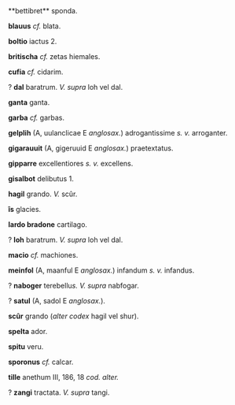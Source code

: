<div type="section" xml:id="Palaeotheodiscus"><pb n="VII.712" facs="7.712.jpg"></pb>
**bettibret** sponda.

**blauus** *cf.* blata.

**boltio** iactus 2.

**britischa** *cf.* zetas hiemales.

**cufia** *cf.* cidarim.

? **dal** baratrum. *V. supra* loh vel dal.

**ganta** ganta.

**garba** *cf.* garbas.

**gelplih** (A, uulanclicae E *anglosax.*) adrogantissime *s. v.*
arroganter.

**gigarauuit** (A, gigeruuid E *anglosax.*) praetextatus.

**gipparre** excellentiores *s. v.* excellens.

**gisalbot** delibutus 1.

**hagil** grando. *V.* scûr.

**îs** glacies.

**lardo bradone** cartilago.

? **loh** baratrum. *V. supra* loh vel dal.

**macio** *cf.* machiones.

**meinfol** (A, maanful E *anglosax.*) infandum *s. v.* infandus.

? **naboger** terebellu*s. V. supra* nabfogar.

? **satul** (A, sadol E *anglosax.*).

**scûr** grando (*alter codex* hagil vel shur).

**spelta** ador.

**spitu** veru.

**sporonus** *cf.* calcar.

**tille** anethum III, 186, 18 *cod. alter.*

? **zangi** tractata. *V. supra* tangi.
</div>
